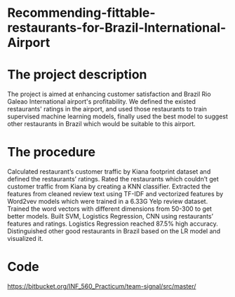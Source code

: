 # Recommending-fittable-restaurants-for-Brazil-International-Airport

# The project description
The project is aimed at enhancing customer satisfaction and Brazil Rio Galeao International airport's profitability. We defined the existed restaurants' ratings in the airport, and used those restaurants to train supervised machine learning models, finally used the best model to suggest other restaurants in Brazil which would be suitable to this airport.

# The procedure
Calculated restaurant’s customer traffic by Kiana footprint dataset and defined the restaurants’ ratings.
Rated the restaurants which couldn’t get customer traffic from Kiana by creating a KNN classifier.
Extracted the features from cleaned review text using TF-IDF and vectorized features by Word2vev models which were trained in a 6.33G Yelp review dataset. Trained the word vectors with different dimensions from 50-300 to get better models.
Built SVM, Logistics Regression, CNN using restaurants’ features and ratings. Logistics Regression reached 87.5% high accuracy.
Distinguished other good restaurants in Brazil based on the LR model and visualized it.

# Code
https://bitbucket.org/INF_560_Practicum/team-signal/src/master/

